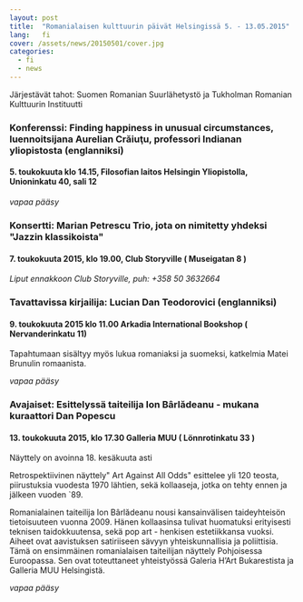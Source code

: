 ```yaml
---
layout: post
title:  "Romanialaisen kulttuurin päivät Helsingissä 5. - 13.05.2015"
lang:   fi
cover: /assets/news/20150501/cover.jpg
categories:
  - fi
  - news
---
```


Järjestävät tahot: Suomen Romanian Suurlähetystö ja Tukholman Romanian Kulttuurin Instituutti

### Konferenssi: Finding happiness in unusual circumstances, luennoitsijana Aurelian Crăiuţu, professori Indianan yliopistosta (englanniksi)

#### 5. toukokuuta klo 14.15, Filosofian laitos Helsingin Yliopistolla, Unioninkatu 40, sali 12

_vapaa pääsy_

### Konsertti: Marian Petrescu Trio, jota on nimitetty yhdeksi "Jazzin klassikoista"
#### 7. toukokuuta 2015, klo 19.00, Club Storyville ( Museigatan 8 )

_Liput ennakkoon Club Storyville, puh: +358 50 3632664_

### Tavattavissa kirjailija: Lucian Dan Teodorovici (englanniksi)

#### 9. toukokuuta 2015 klo 11.00 Arkadia International Bookshop ( Nervanderinkatu 11)

Tapahtumaan sisältyy myös lukua romaniaksi ja suomeksi, katkelmia Matei Brunulin romaanista.

_vapaa pääsy_

### Avajaiset: Esittelyssä taiteilija Ion Bârlădeanu - mukana kuraattori Dan Popescu

#### 13. toukokuuta 2015, klo 17.30 Galleria MUU ( Lönnrotinkatu 33 )
Näyttely on avoinna 18. kesäkuuta asti

Retrospektiivinen näyttely" Art Against All Odds" esittelee yli 120 teosta, piirustuksia vuodesta 1970 lähtien, sekä kollaaseja, jotka on tehty ennen ja jälkeen vuoden `89.

Romanialainen taiteilija Ion Bârlădeanu nousi kansainvälisen taideyhteisön tietoisuuteen vuonna 2009. Hänen kollaasinsa tulivat huomatuksi erityisesti teknisen taidokkuutensa, sekä pop art - henkisen estetiikkansa vuoksi. Aiheet ovat aavistuksen satiriiseen sävyyn yhteiskunnallisia ja poliittisia. Tämä on ensimmäinen romanialaisen taiteilijan näyttely Pohjoisessa Euroopassa.
Sen ovat toteuttaneet yhteistyössä Galeria H’Art Bukarestista ja Galleria MUU Helsingistä. 

_vapaa pääsy_